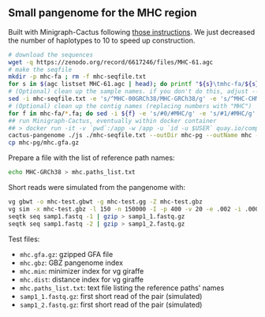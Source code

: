 ## Small pangenome for the MHC region

Built with Minigraph-Cactus following [those instructions](https://github.com/ComparativeGenomicsToolkit/cactus/blob/master/doc/pangenome.md#mhc-graph).
We just decreased the number of haplotypes to 10 to speed up construction.

```sh
# download the sequences
wget -q https://zenodo.org/record/6617246/files/MHC-61.agc
# make the seqfile
mkdir -p mhc-fa ; rm -f mhc-seqfile.txt
for s in $(agc listset MHC-61.agc | head); do printf "${s}\tmhc-fa/${s}.fa\n" >> mhc-seqfile.txt; agc getset MHC-61.agc $s > mhc-fa/${s}.fa; done
# (Optional) clean up the sample names. if you don't do this, adjust --reference accordingly below
sed -i mhc-seqfile.txt -e 's/^MHC-00GRCh38/MHC-GRCh38/g' -e 's/^MHC-CHM13.0/MHC-CHM13/g'
# (Optional) clean up the contig names (replacing numbers with "MHC")
for f in mhc-fa/*.fa; do sed -i ${f} -e 's/#0/#MHC/g' -e 's/#1/#MHC/g' -e 's/#2/#MCH/g'; done
## run Minigraph-Cactus, eventually within docker container
## > docker run -it -v `pwd`:/app -w /app -u `id -u $USER` quay.io/comparative-genomics-toolkit/cactus:v2.6.13
cactus-pangenome ./js ./mhc-seqfile.txt --outDir mhc-pg --outName mhc --reference MHC-GRCh38 --mapCores 1
cp mhc-pg/mhc.gfa.gz
```

Prepare a file with the list of reference path names:

```sh
echo MHC-GRCh38 > mhc.paths_list.txt
```

Short reads were simulated from the pangenome with:

```sh
vg gbwt -o mhc-test.gbwt -g mhc-test.gg -Z mhc-test.gbz
vg sim -x mhc-test.gbz -l 150 -n 150000 -I -p 400 -v 20 -e .002 -i .00001 -m MHC-HG00438 -g mhc-test.gbwt -a | vg view -aX - > samp1.fastq
seqtk seq samp1.fastq -1 | gzip > samp1_1.fastq.gz
seqtk seq samp1.fastq -2 | gzip > samp1_2.fastq.gz
```

Test files: 

- `mhc.gfa.gz`: gzipped GFA file
- `mhc.gbz`: GBZ pangenome index 
- `mhc.min`: minimizer index for vg giraffe
- `mhc.dist`: distance index for vg giraffe
- `mhc.paths_list.txt`: text file listing the reference paths' names
- `samp1_1.fastq.gz`: first short read of the pair (simulated)
- `samp1_2.fastq.gz`: first short read of the pair (simulated)

